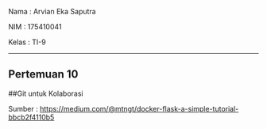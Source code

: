 Nama	: Arvian Eka Saputra

NIM		: 175410041

Kelas	: TI-9

________________________________________

## Pertemuan 10

##Git untuk Kolaborasi

Sumber : https://medium.com/@mtngt/docker-flask-a-simple-tutorial-bbcb2f4110b5